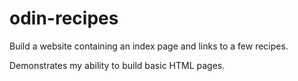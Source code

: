 # odin-recipes
Build a website containing an index page and links to a few recipes.

Demonstrates my ability to build basic HTML pages.
